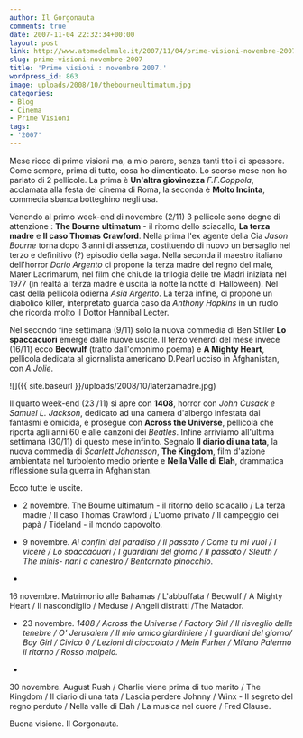 ```yaml
---
author: Il Gorgonauta
comments: true
date: 2007-11-04 22:32:34+00:00
layout: post
link: http://www.atomodelmale.it/2007/11/04/prime-visioni-novembre-2007/
slug: prime-visioni-novembre-2007
title: 'Prime visioni : novembre 2007.'
wordpress_id: 863
image: uploads/2008/10/thebourneultimatum.jpg
categories:
- Blog
- Cinema
- Prime Visioni
tags:
- '2007'
---
```


Mese ricco di prime visioni ma, a mio parere, senza tanti titoli di spessore. Come sempre, prima di tutto, cosa ho dimenticato. Lo scorso mese non ho parlato di 2 pellicole. La prima è **Un'altra giovinezza** _F.F.Coppola_, acclamata alla festa del cinema di Roma, la seconda è **Molto Incinta**, commedia sbanca botteghino negli usa.

Venendo al primo week-end di novembre (2/11) 3 pellicole sono degne di attenzione : **The Bourne ultimatum** - il ritorno dello sciacallo, **La terza madre** e **Il caso Thomas Crawford**. Nella prima l'ex agente della Cia _Jason Bourne_ torna dopo 3 anni di assenza, costituendo di nuovo un bersaglio nel terzo e definitivo (?) episodio della saga. Nella seconda il maestro italiano dell'horror _Dario Argento_ ci propone la terza madre del regno del male, Mater Lacrimarum, nel film che chiude la trilogia delle tre Madri iniziata nel 1977 (in realtà al terza madre è uscita la notte la notte di Halloween). Nel cast della pellicola odierna _Asia Argento_. La terza infine, ci propone un diabolico killer, interpretato guarda caso da _Anthony Hopkins_ in un ruolo che ricorda molto il Dottor Hannibal Lecter.

Nel secondo fine settimana (9/11) solo la nuova commedia di Ben Stiller **Lo spaccacuori** emerge dalle nuove uscite. Il terzo venerdì del mese invece (16/11) ecco **Beowulf** (tratto dall'omonimo poema) e **A Mighty Heart**, pellicola dedicata al giornalista americano D.Pearl ucciso in Afghanistan, con _A.Jolie_.

![]({{ site.baseurl }}/uploads/2008/10/laterzamadre.jpg)

Il quarto week-end (23 /11) si apre con **1408**, horror con _John Cusack _e_ Samuel L. Jackson_, dedicato ad una camera d'albergo infestata dai fantasmi e omicida, e prosegue con **Across the Universe**, pellicola che riporta agli anni 60 e alle canzoni dei _Beatles_. Infine arriviamo all'ultima settimana (30/11) di questo mese infinito. Segnalo **Il diario di una tata**, la nuova commedia di _Scarlett Johansson_, **The Kingdom**, film d'azione ambientata nel turbolento medio oriente e **Nella Valle di Elah**, drammatica riflessione sulla guerra in Afghanistan.

Ecco tutte le uscite.

	
  * 2 	novembre. The Bourne ultimatum - il ritorno dello sciacallo / La 	terza madre / Il caso Thomas Crawford / L'uomo privato / Il 	campeggio dei papà / Tideland - il mondo capovolto.

	
  * 9 	novembre. _Ai confini del paradiso / Il passato / Come tu mi vuoi / I 	vicerè / Lo spaccacuori / I guardiani del giorno / Il passato / Sleuth / The 	minis- nani a canestro / Bentornato pinocchio_.

	
  * 

16 	novembre. Matrimonio alle Bahamas / L'abbuffata / Beowulf / A 	Mighty Heart / Il nascondiglio / Meduse / Angeli distratti /The Matador.

	
  * 23 	novembre. _1408 / Across the Universe / Factory Girl / Il 	risveglio delle tenebre / O' Jerusalem / Il mio amico giardiniere / 	I guardiani del giorno/ Boy Girl / Civico 0 / Lezioni di cioccolato / Mein Furher / Milano Palermo il ritorno / Rosso malpelo._

	
  * 

30 novembre. 	August Rush / Charlie viene prima di tuo marito / The Kingdom / 	Il diario di una tata / Lascia perdere Johnny / Winx - Il segreto 	del regno perduto / Nella valle di Elah / La musica nel cuore / Fred Clause.

Buona visione. Il Gorgonauta.
